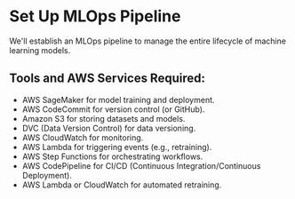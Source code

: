 # Set Up MLOps Pipeline
We'll establish an MLOps pipeline to manage the entire lifecycle of machine learning models.

## Tools and AWS Services Required:
- AWS SageMaker for model training and deployment.
- AWS CodeCommit for version control (or GitHub).
- Amazon S3 for storing datasets and models.
- DVC (Data Version Control) for data versioning.
- AWS CloudWatch for monitoring.
- AWS Lambda for triggering events (e.g., retraining).
- AWS Step Functions for orchestrating workflows.
- AWS CodePipeline for CI/CD (Continuous Integration/Continuous Deployment).
- AWS Lambda or CloudWatch for automated retraining.
